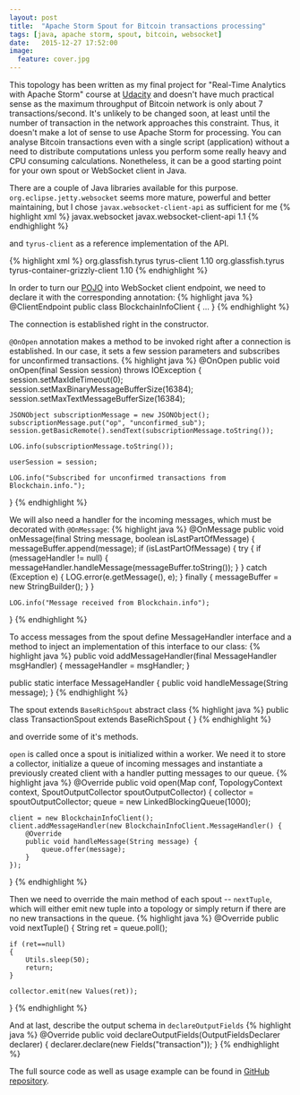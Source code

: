 ```yaml
---
layout: post
title:  "Apache Storm Spout for Bitcoin transactions processing"
tags: [java, apache storm, spout, bitcoin, websocket]
date:   2015-12-27 17:52:00
image:
  feature: cover.jpg
---
```


This topology has been written as my final project for "Real-Time Analytics with Apache Storm" course at [Udacity](https://www.udacity.com) and doesn't have much practical sense as the maximum throughput of Bitcoin network is only about 7 transactions/second. It's unlikely to be changed soon, at least until the number of transaction in the network approaches this constraint. Thus, it doesn't make a lot of sense to use Apache Storm for processing. You can analyse Bitcoin transactions even with a single script (application) without a need to distribute computations unless you perform some really heavy and CPU consuming calculations. Nonetheless, it can be a good starting point for your own spout or WebSocket client in Java. 

There are a couple of Java libraries available for this purpose. `org.eclipse.jetty.websocket` seems more mature, powerful and better maintaining, but I chose `javax.websocket-client-api` as sufficient for me
{% highlight xml %}
<dependency>
    <groupId>javax.websocket</groupId>
    <artifactId>javax.websocket-client-api</artifactId>
    <version>1.1</version>
</dependency>
{% endhighlight %}

and `tyrus-client` as a reference implementation of the API.

{% highlight xml %}
<dependency>
    <groupId>org.glassfish.tyrus</groupId>
    <artifactId>tyrus-client</artifactId>
    <version>1.10</version>
</dependency>
<dependency>
    <groupId>org.glassfish.tyrus</groupId>
    <artifactId>tyrus-container-grizzly-client</artifactId>
    <version>1.10</version>
</dependency>
{% endhighlight %}

In order to turn our [POJO](https://en.wikipedia.org/wiki/Plain_Old_Java_Object) into WebSocket client endpoint, we need to declare it with the corresponding annotation:
{% highlight java %}
@ClientEndpoint
public class BlockchainInfoClient {
    ...
}
{% endhighlight %}

The connection is established right in the constructor.

`@OnOpen` annotation makes a method to be invoked right after a connection is established. In our case, it sets a few session parameters and subscribes for unconfirmed transactions.
{% highlight java %}
@OnOpen
public void onOpen(final Session session) throws IOException {
    session.setMaxIdleTimeout(0);
    session.setMaxBinaryMessageBufferSize(16384);
    session.setMaxTextMessageBufferSize(16384);

    JSONObject subscriptionMessage = new JSONObject();
    subscriptionMessage.put("op", "unconfirmed_sub");
    session.getBasicRemote().sendText(subscriptionMessage.toString());

    LOG.info(subscriptionMessage.toString());

    userSession = session;

    LOG.info("Subscribed for unconfirmed transactions from Blockchain.info.");
}
{% endhighlight %}

We will also need a handler for the incoming messages, which must be decorated with `@OnMessage`:
{% highlight java %}
@OnMessage
public void onMessage(final String message, boolean isLastPartOfMessage) {
    messageBuffer.append(message);
    if (isLastPartOfMessage) {
        try {
            if (messageHandler != null) {
                messageHandler.handleMessage(messageBuffer.toString());
            }
        } catch (Exception e) {
            LOG.error(e.getMessage(), e);
        } finally {
            messageBuffer = new StringBuilder();
        }
    }

    LOG.info("Message received from Blockchain.info");
}
{% endhighlight %}

To access messages from the spout define MessageHandler interface and a method to inject an implementation of this interface to our class:
{% highlight java %}
public void addMessageHandler(final MessageHandler msgHandler) {
    messageHandler = msgHandler;
}

public static interface MessageHandler {
    public void handleMessage(String message);
}
{% endhighlight %}

The spout extends `BaseRichSpout` abstract class
{% highlight java %}
public class TransactionSpout extends BaseRichSpout {
}
{% endhighlight %}

and override some of it's methods.

`open` is called once a spout is initialized within a worker. We need it to store a collector, initialize a queue of incoming messages and instantiate a previously created client with a handler putting messages to our queue.
{% highlight java %}
@Override
public void open(Map conf, TopologyContext context, SpoutOutputCollector spoutOutputCollector) {
    collector = spoutOutputCollector;
    queue = new LinkedBlockingQueue<String>(1000);

    client = new BlockchainInfoClient();
    client.addMessageHandler(new BlockchainInfoClient.MessageHandler() {
        @Override
        public void handleMessage(String message) {
            queue.offer(message);
        }
    });
}
{% endhighlight %}

Then we need to override the main method of each spout -- `nextTuple`, which will either emit new tuple into a topology or simply return if there are no new transactions in the queue.
{% highlight java %}
@Override
public void nextTuple() {
    String ret = queue.poll();

    if (ret==null)
    {
        Utils.sleep(50);
        return;
    }

    collector.emit(new Values(ret));
}
{% endhighlight %}

And at last, describe the output schema in `declareOutputFields`
{% highlight java %}
@Override
public void declareOutputFields(OutputFieldsDeclarer declarer) {
    declarer.declare(new Fields("transaction"));
}
{% endhighlight %}

The full source code as well as usage example can be found in [GitHub repository](https://github.com/Sundrique/bitcoin-trending-addresses).